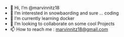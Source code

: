- 👋 Hi, I’m @marvinnitz18
- 👀 I’m interested in snowbaording and sure ... coding
- 🌱 I’m currently learning docker
- 💞️ I’m looking to collaborate on some cool Projects
- 📫 How to reach me : marvinnitz18@gmail.com

<!---
marvinnitz18/marvinnitz18 is a ✨ special ✨ repository because its `README.md` (this file) appears on your GitHub profile.
You can click the Preview link to take a look at your changes.
--->
